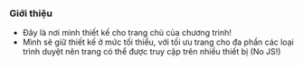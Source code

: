 ### Giới thiệu
- Đây là nơi mình thiết kế cho trang chủ của chương trình!
- Mình sẽ giữ thiết kế ở mức tối thiểu, với tối ưu trang cho đa phần các loại trình duyệt nên trang có thể được truy cập trên nhiều thiết bị (No JS!)
